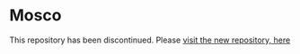# Mosco

This repository has been discontinued. Please [visit the new repository, here](https://github.com/DelphiWorlds/MoscoExpert)